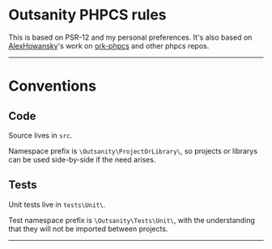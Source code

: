 # Outsanity PHPCS rules

This is based on PSR-12 and my personal preferences.  It's also based on
[AlexHowansky]'s work on [ork-phpcs] and other phpcs repos.

---

# Conventions

## Code

Source lives in `src`.

Namespace prefix is `\Outsanity\ProjectOrLibrary\`, so projects or librarys can
be used side-by-side if the need arises.

## Tests

Unit tests live in `tests\Unit\`.

Test namespace prefix is `\Outsanity\Tests\Unit\`, with the understanding that
they will not be imported between projects.

---

[AlexHowansky]: https://github.com/AlexHowansky
[ork-phpcs]: https://github.com/AlexHowansky/ork-phpcs
